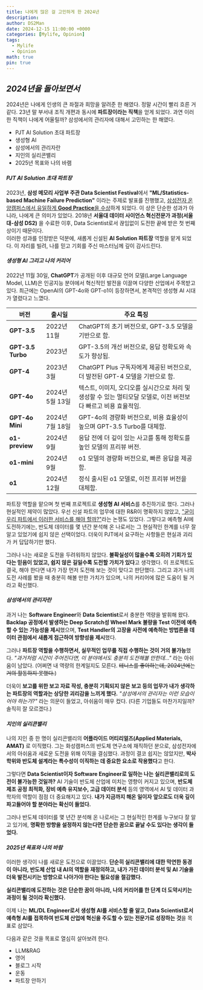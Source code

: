 ```yaml
---
title: 나에게 많은 걸 고민하게 한 2024년
description: 
author: DS2Man
date: 2024-12-15 11:00:00 +0000
categories: [Mylife, Opinion]
tags:
  - Mylife
  - Opinion
math: true
pin: true
---
```


## *2024년을  돌아보면서*

<!--
https://github.com/Team-Neighborhood/I-want-to-study-Data-Science/wiki/데이터-분야의-직군-소개
-->

2024년은 나에게 인생의 큰 좌절과 희망을 알려준 한 해였다. 정말 시간이 빨리 흐른 거 같다. 23년 말 부서내 조직 개편과 동시에 **파트장이라는 직책**을 얻게 되었다. 과연 이러한 직책이 나에게 어울릴까? 삼성에서의 관리자에 대해서 고민하는 한 해였다.

- PJT AI Solution 초대 파트장
- 생성형 AI
- 삼성에서의 관리자란
- 지인의 실리콘밸리
- 2025년 목표와 나의 바램

#### *PJT AI Solution 초대 파트장*

2023년, **삼성 메모리 사업부 주관 Data Scientist Festival**에서 **"ML/Statistics-based Machine Failure Prediction"** 이라는 주제로 발표를 진행했고, <ins>삼성전자 온양캠퍼스에서 유일하게 **Good Practice**을 수상</ins>하게 되었다. 이 상은 단순한 성과가 아니라, 나에게 큰 의미가 있었다. 2018년 **서울대 데이터 사이언스 혁신전문가 과정(서울대-삼성 DS2)** 을 수료한 이후, Data Scientist로서 끊임없이 도전한 끝에 받은 첫 번째 상이기 때문이다.    
이러한 성과를 인정받은 덕분에, 새롭게 신설된 **AI Solution 파트장** 역할을 맡게 되었다. 이 자리를 빌려, 나를 믿고 기회를 주신 마스터님께 깊이 감사드린다.

#### *생성형 AI 그리고 나의 커리어*

2022년 11월 30일, **ChatGPT**가 공개된 이후 대규모 언어 모델(Large Language Model, LLM)은 인공지능 분야에서 혁신적인 발전을 이끌며 다양한 산업에서 주목받고 있다. 최근에는 OpenAI의 GPT-4o와 GPT-o1이 등장하면서, 본격적인 생성형 AI 시대가 열렸다고 느꼈다.

|**버전**|**출시일**|**주요 특징**|
|---|---|---|
|**GPT-3.5**|2022년 11월|ChatGPT의 초기 버전으로, GPT-3.5 모델을 기반으로 함.|
|**GPT-3.5 Turbo**|2023년|GPT-3.5의 개선 버전으로, 응답 정확도와 속도가 향상됨.|
|**GPT-4**|2023년 3월|ChatGPT Plus 구독자에게 제공된 버전으로, 더 발전된 GPT-4 모델을 기반으로 함.|
|**GPT-4o**|2024년 5월 13일|텍스트, 이미지, 오디오를 실시간으로 처리 및 생성할 수 있는 멀티모달 모델로, 이전 버전보다 빠르고 비용 효율적임.|
|**GPT-4o Mini**|2024년 7월 18일|GPT-4o의 경량화 버전으로, 비용 효율성이 높으며 GPT-3.5 Turbo를 대체함.|
|**o1-preview**|2024년 9월|응답 전에 더 깊이 있는 사고를 통해 정확도를 높인 모델의 프리뷰 버전.|
|**o1-mini**|2024년 9월|o1 모델의 경량화 버전으로, 빠른 응답을 제공함.|
|**o1**|2024년 12월|정식 출시된 o1 모델로, 이전 프리뷰 버전을 대체함.|

파트장 역할을 맡으며 첫 번째 프로젝트로 **생성형 AI 서비스**를 추진하기로 했다. 그러나 현실적인 제약이 많았다. 우선 신설 파트의 업무에 대한 R&R이 명확하지 않았고, <ins>"굳이 우리 파트에서 이러한 서비스를 해야 할까?"</ins>라는 논쟁도 있었다.  그렇다고 예측형 AI에 도전하기에는, 반도체 데이터를 몇 년간 분석해 온 나로서는 그 현실적인 한계를 너무 잘 알고 있었기에 쉽지 않은 선택이었다. 더욱이 PJT에서 요구하는 사항들은 현실과 괴리가 커 답답하기만 했다.     

그러나 나는 새로운 도전을 두려워하지 않았다. **불확실성이 많을수록 오히려 기회가 있다는 믿음이 있었고, 쉽지 않은 길일수록 도전할 가치가 있다**고 생각했다. 이 프로젝트도 결국, 해야 한다면 내가 가장 먼저 도전해 보는 것이 맞다고 판단했다. 그리고 과거 나의 도전 사례를 봤을 때 충분히 해볼 만한 가치가 있으며, 나의 커리어에 많은 도움이 될 거라고 확신했다.

#### *삼성에서의 관리자란*

과거 나는 **Software Engineer**와 **Data Scientist**로서 충분한 역량을 발휘해 왔다. **Backlap 공정에서 발생하는 Deep Scratch성 Wheel Mark 불량을 Test 이전에 예측할 수 있는 가능성을 제시**했으며, **Test Handler의 고장을 사전에 예측하는 방법론을 데이터 관점에서 새롭게 접근하여 방향성을 제시**했다.

그러나 **파트장 역할을 수행하면서, 실무적인 업무를 직접 수행하는 것이 거의 불가능**했다. _"과거처럼 시간이 주어진다면, 이 분야에서도 충분히 도전해볼 만한데..."_ 라는 아쉬움이 남았다. (어쩌면 내 역량의 한계일지도 모른다. ~~테니스를 좋아하는데, 2024년에는 거의 활동하지 못했다.~~)

더욱이 **보고를 위한 보고 자료 작성, 충분히 기획되지 않은 보고 등의 업무가 내가 생각하는 파트장의 역할과는 상당한 괴리감을 느끼게 했다.** _"삼성에서의 관리자는 이런 모습이어야 하는가?"_ 라는 의문이 들었고, 아쉬움이 매우 컸다. (다른 기업들도 마찬가지일까? 솔직히 잘 모르겠다.)

#### *지인의 실리콘밸리*

나의 지인 중 한 명이 실리콘밸리의 **어플라이드 머티리얼즈(Applied Materials, AMAT)** 로 이직했다. 그는 화성캠퍼스의 반도체 연구소에 재직하던 분으로, 삼성전자에서의 아쉬움과 새로운 도전을 위해 이직을 결심했다. 과정이 결코 쉽지는 않았지만, **박사 학위와 반도체 설계라는 특수성이 이직하는 데 중요한 요소로 작용했다**고 한다.

그렇다면 **Data Scientist이자 Software Engineer로 일하는 나는 실리콘밸리로의 도전이 불가능한 것일까?** AI 기술이 반도체 산업에 미치는 영향이 커지고 있으며, **반도체 제조 공정 최적화, 장비 예측 유지보수, 고급 데이터 분석** 등의 영역에서 AI 및 데이터 과학자의 역할이 점점 더 중요해지고 있다. **내가 지금까지 해온 일이자 앞으로도 더욱 깊이 파고들어야 할 분야라는 확신이 들었다.**

그러나 반도체 데이터를 몇 년간 분석해 온 나로서는 그 현실적인 한계를 누구보다 잘 알고 있기에, **명확한 방향을 설정하지 않는다면 단순한 꿈으로 끝날 수도 있다는 생각이 들었다.** 

#### *2025년 목표와 나의 바람*

이러한 생각이 나를 새로운 도전으로 이끌었다. **단순히 실리콘밸리에 대한 막연한 동경이 아니라, 반도체 산업 내 AI의 역할을 재정의하고, 내가 가진 데이터 분석 및 AI 기술을 더욱 발전시키는 방향으로 나아가야 한다는 필요성을 절감했다.**

**실리콘밸리에 도전하는 것은 단순한 꿈이 아니라, 나의 커리어를 한 단계 더 도약시키는 과정이 될 것이라 확신했다.**

이제 나는 **ML/DL Engineer로서 생성형 AI를 서비스할 줄 알고, Data Scientist로서 예측형 AI를 접목하여 반도체 산업에 혁신을 주도할 수 있는 전문가로 성장하는 것**을 목표로 삼았다.

다음과 같은 것을 목표로 열심히 살아보려 한다.

- LLM&RAG
- 영어
- 블로그 시작
- 운동
- 파트장 안하기
